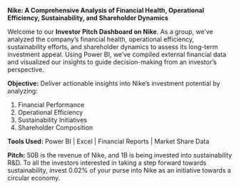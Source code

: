 **Nike: A Comprehensive Analysis of Financial Health, Operational Efficiency, Sustainability, and Shareholder Dynamics**

Welcome to our **Investor Pitch Dashboard on Nike**. As a group, we’ve analyzed the company’s financial health, operational efficiency, sustainability efforts, and shareholder dynamics to assess its long-term investment appeal. Using Power BI, we’ve compiled external financial data and visualized our insights to guide decision-making from an investor’s perspective.

**Objective:**
Deliver actionable insights into Nike’s investment potential by analyzing:
1. Financial Performance
2. Operational Efficiency
3. Sustainability Initiatives
4. Shareholder Composition

**Tools Used:**
Power BI | Excel | Financial Reports | Market Share Data

**Pitch:** 50B is the revenue of Nike, and 1B is being invested into sustainability R&D. To all the investors interested in taking a step forward towards sustainability, invest 0.02% of your purse into Nike as an initiative towards a circular economy.
